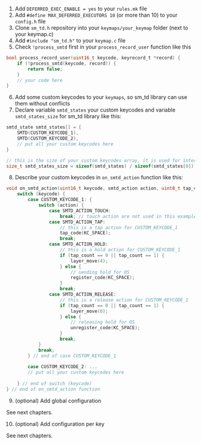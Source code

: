 1. Add `DEFERRED_EXEC_ENABLE = yes` to your `rules.mk` file
2. Add `#define MAX_DEFERRED_EXECUTORS 10` (or more than 10) to your `config.h` file
3. Clone `sm_td.h` repository into your `keymaps/your_keymap` folder (next to your keymap.c)
4. Add `#include "sm_td.h"` to your `keymap.c` file
5. Check `!process_smtd` first in your `process_record_user` function like this
```c
bool process_record_user(uint16_t keycode, keyrecord_t *record) {
    if (!process_smtd(keycode, record)) {
        return false;
    }
    // your code here
}
```
6. Add some custom keycodes to your `keymaps`, so sm_td library can use them without conflicts
7. Declare variable `smtd_states` your custom keycodes and variable `smtd_states_size` for sm_td library like this:
```c
smtd_state smtd_states[] = {
    SMTD(CUSTOM_KEYCODE_1),
    SMTD(CUSTOM_KEYCODE_2),
    // put all your custom keycodes here
}

// this is the size of your custom keycodes array, it is used for internal purposes. Do not delete this
size_t smtd_states_size = sizeof(smtd_states) / sizeof(smtd_states[0]);
```
8. Describe your custom keycodes in `on_smtd_action` function like this:
```c
void on_smtd_action(uint16_t keycode, smtd_action action, uint8_t tap_count) {
    switch (keycode) {
        case CUSTOM_KEYCODE_1: {
            switch (action) {
                case SMTD_ACTION_TOUCH:
                    break; // touch action are not used in this example  
                case SMTD_ACTION_TAP:
                    // this is a tap action for CUSTOM_KEYCODE_1
                    tap_code(KC_SPACE);
                    break;
                case SMTD_ACTION_HOLD:
                    // this is a hold action for CUSTOM_KEYCODE_1
                    if (tap_count == 0 || tap_count == 1) {
                        layer_move(4);
                    } else {
                        // sending hold for OS
                        register_code(KC_SPACE); 
                    }
                    break;
                case SMTD_ACTION_RELEASE:
                    // this is a release action for CUSTOM_KEYCODE_1
                    if (tap_count == 0 || tap_count == 1) {
                        layer_move(0);
                    } else {
                        // releasing hold for OS
                        unregister_code(KC_SPACE);
                    }
                    break;
            }
            break;
        } // end of case CUSTOM_KEYCODE_1
            
        case CUSTOM_KEYCODE_2: ...
        // put all your custom keycodes here
        
    } // end of switch (keycode)
} // end of on_smtd_action function
```

9. (optional) Add global configuration 

See next chapters.

10. (optional) Add configuration per key

See next chapters.